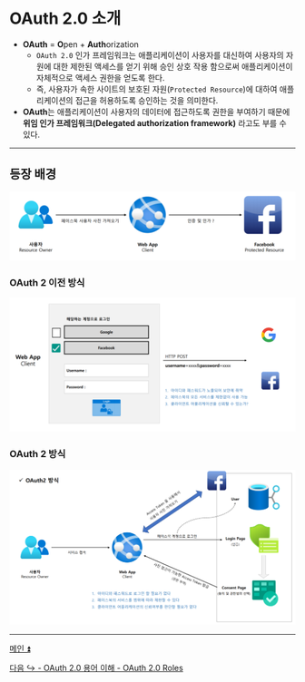 # OAuth 2.0 소개

- **OAuth** = **O**pen + **Auth**orization
  - `OAuth 2.0` 인가 프레임워크는 애플리케이션이 사용자를 대신하여 사용자의 자원에 대한 제한된 액세스를 얻기 위해 승인 상호 작용 함으로써
    애플리케이션이 자체적으로 액세스 권한을 얻도록 한다.
  - 즉, 사용자가 속한 사이트의 보호된 자원(`Protected Resource`)에 대하여 애플리케이션의 접근을 허용하도록 승인하는 것을 의미한다.
- **OAuth**는 애플리케이션이 사용자의 데이터에 접근하도록 권한을 부여하기 때문에 **위임 인가 프레임워크(Delegated authorization framework)** 라고도 부를 수 있다.

---

## 등장 배경

![img.png](image/img.png)

### OAuth 2 이전 방식

![img_1.png](image/img_1.png)

### OAuth 2 방식

![img_2.png](image/img_2.png)

---

[메인 ⏫]()

[다음 ↪️ - OAuth 2.0 용어 이해 - OAuth 2.0 Roles]()